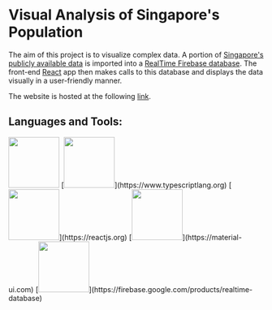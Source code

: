 # Visual Analysis of Singapore's Population

The aim of this project is to visualize complex data. A portion of [Singapore's publicly available data](https://data.gov.sg) is imported into a [RealTime Firebase database](https://firebase.google.com/products/realtime-database). The front-end [React](https://reactjs.org) app then makes calls to this database and displays the data visually in a user-friendly manner.

The website is hosted at the following [link](https://gurshant.github.io/data-visualization/).

## Languages and Tools:

<img src="https://github.com/Gurshant/data-visualization/tree/master/images/typescript.svg?raw=true" width="100" height="100">
[<img src="https://github.com/Gurshant/data-visualization/tree/master/images/typescript.svg?raw=true" width="100" height="100">](https://www.typescriptlang.org)
[<img src="https://github.com/Gurshant/data-visualization/tree/master/images/react.svg?raw=true" width="100" height="100">](https://reactjs.org)
[<img src="https://github.com/Gurshant/data-visualization/tree/master/images/material-ui.svg?raw=true" width="100" height="100">](https://material-ui.com)
[<img src="https://github.com/Gurshant/data-visualization/tree/master/images/firebase.svg?raw=true" width="100" height="100">](https://firebase.google.com/products/realtime-database)
